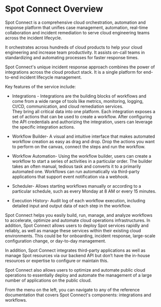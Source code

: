 # Spot Connect Overview

Spot Connect is a comprehensive cloud orchestration, automation and response platform that unifies case management, automation, real-time collaboration and incident remediation to serve cloud engineering teams across the incident lifecycle.

It orchestrates across hundreds of cloud products to help your cloud engineering and increase team productivity. It assists on-call teams in standardizing and automating processes for faster response times.

Spot Connect's unique incident response approach combines the power of integrations across the cloud product stack. It is a single platform for end-to-end incident lifecycle management.

Key features of the service include:  

* Integrations - Integrations are the building blocks of workflows and come from a wide range of tools like metrics, monitoring, logging, CI/CD, communication, and cloud remediation services.  
They bring all critical data into one platform. Each integration exposes a set of actions that can be used to create a workflow. After configuring the API credentials and authorizing the integration, users can leverage the specific integration actions.

* Workflow Builder- A visual and intuitive interface that makes automated workflow creation as easy as drag and drop. Drop the actions you want to perform on the canvas, connect the steps and run the workflow.

* Workflow Automation- Using the workflow builder, users can create a workflow to start a series of activities in a particular order. The builder takes an often manual, tedious task and converts it to a primarily automated one. Workflows can run automatically via third-party applications that support event notification via a webhook.

* Scheduler- Allows starting workflows manually or according to a particular schedule, such as every Monday at 8 AM or every 15 minutes.

* Execution History- Audit log of each workflow execution, including detailed input and output data of each step in the workflow.

Spot Connect helps you easily build, run, manage, and analyze workflows to accelerate, optimize and automate cloud operations infrastructures. In addition, Spot Connect allows users to deploy Spot services rapidly and reliably, as well as manage these services within their existing cloud environments. This could be for onboarding, incident response, large-scale configuration change, or day-to-day management.  

In addition, Spot Connect integrates third-party applications as well as manage Spot resources via our backend API but don’t have the in-house resources or expertise to configure or maintain this.

Spot Connect also allows users to optimize and automate public cloud operations to essentially deploy and automate the management of a large number of applications on the public cloud.

From the menu on the left, you can navigate to any of the reference documentation that covers Spot Connect's components: integrations and workflows.
